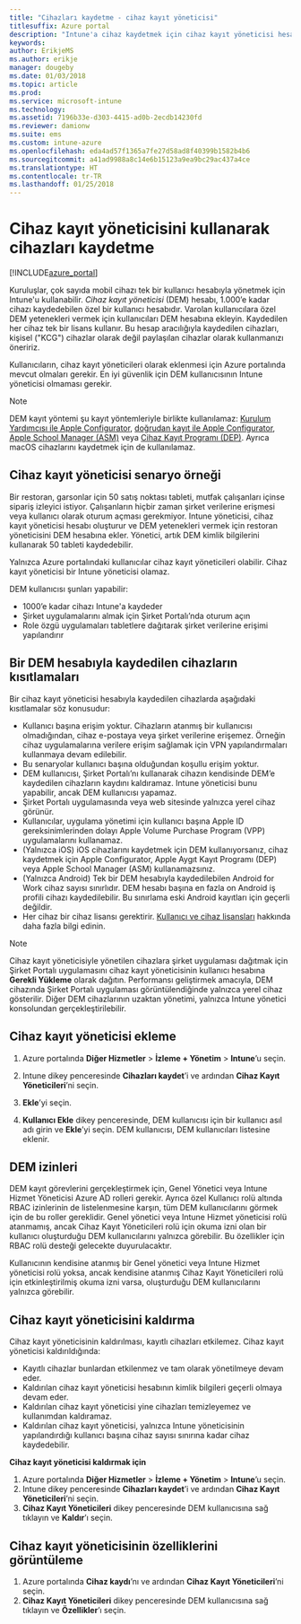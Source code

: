 ```yaml
---
title: "Cihazları kaydetme - cihaz kayıt yöneticisi"
titlesuffix: Azure portal
description: "Intune'a cihaz kaydetmek için cihaz kayıt yöneticisi hesabını kullanın. \""
keywords: 
author: ErikjeMS
ms.author: erikje
manager: dougeby
ms.date: 01/03/2018
ms.topic: article
ms.prod: 
ms.service: microsoft-intune
ms.technology: 
ms.assetid: 7196b33e-d303-4415-ad0b-2ecdb14230fd
ms.reviewer: damionw
ms.suite: ems
ms.custom: intune-azure
ms.openlocfilehash: eda4ad57f1365a7fe27d58ad8f40399b1582b4b6
ms.sourcegitcommit: a41ad9988a8c14e6b15123a9ea9bc29ac437a4ce
ms.translationtype: HT
ms.contentlocale: tr-TR
ms.lasthandoff: 01/25/2018
---
```

# <a name="enroll-devices-using-device-enrollment-manager"></a>Cihaz kayıt yöneticisini kullanarak cihazları kaydetme

[!INCLUDE[azure_portal](./includes/azure_portal.md)]

Kuruluşlar, çok sayıda mobil cihazı tek bir kullanıcı hesabıyla yönetmek için Intune'u kullanabilir. *Cihaz kayıt yöneticisi* (DEM) hesabı, 1.000’e kadar cihazı kaydedebilen özel bir kullanıcı hesabıdır. Varolan kullanıcılara özel DEM yetenekleri vermek için kullanıcıları DEM hesabına ekleyin. Kaydedilen her cihaz tek bir lisans kullanır. Bu hesap aracılığıyla kaydedilen cihazları, kişisel ("KCG") cihazlar olarak değil paylaşılan cihazlar olarak kullanmanızı öneririz.  

Kullanıcıların, cihaz kayıt yöneticileri olarak eklenmesi için Azure portalında mevcut olmaları gerekir. En iyi güvenlik için DEM kullanıcısının Intune yöneticisi olmaması gerekir.

>[!NOTE]
>DEM kayıt yöntemi şu kayıt yöntemleriyle birlikte kullanılamaz: [Kurulum Yardımcısı ile Apple Configurator](apple-configurator-setup-assistant-enroll-ios.md), [doğrudan kayıt ile Apple Configurator](apple-configurator-direct-enroll-ios.md), [Apple School Manager (ASM)](apple-school-manager-set-up-ios.md) veya [Cihaz Kayıt Programı (DEP)](device-enrollment-program-enroll-ios.md). Ayrıca macOS cihazlarını kaydetmek için de kullanılamaz. 

## <a name="example-of-a-device-enrollment-manager-scenario"></a>Cihaz kayıt yöneticisi senaryo örneği

Bir restoran, garsonlar için 50 satış noktası tableti, mutfak çalışanları içinse sipariş izleyici istiyor. Çalışanların hiçbir zaman şirket verilerine erişmesi veya kullanıcı olarak oturum açması gerekmiyor. Intune yöneticisi, cihaz kayıt yöneticisi hesabı oluşturur ve DEM yetenekleri vermek için restoran yöneticisini DEM hesabına ekler. Yönetici, artık DEM kimlik bilgilerini kullanarak 50 tableti kaydedebilir.

Yalnızca Azure portalındaki kullanıcılar cihaz kayıt yöneticileri olabilir. Cihaz kayıt yöneticisi bir Intune yöneticisi olamaz.

DEM kullanıcısı şunları yapabilir:

-   1000’e kadar cihazı Intune'a kaydeder
-   Şirket uygulamalarını almak için Şirket Portalı’nda oturum açın
-   Role özgü uygulamaları tabletlere dağıtarak şirket verilerine erişimi yapılandırır

## <a name="limitations-of-devices-that-are-enrolled-with-a-dem-account"></a>Bir DEM hesabıyla kaydedilen cihazların kısıtlamaları

Bir cihaz kayıt yöneticisi hesabıyla kaydedilen cihazlarda aşağıdaki kısıtlamalar söz konusudur:

  - Kullanıcı başına erişim yoktur. Cihazların atanmış bir kullanıcısı olmadığından, cihaz e-postaya veya şirket verilerine erişemez. Örneğin cihaz uygulamalarına verilere erişim sağlamak için VPN yapılandırmaları kullanmaya devam edilebilir.
  - Bu senaryolar kullanıcı başına olduğundan koşullu erişim yoktur.
  - DEM kullanıcısı, Şirket Portalı’nı kullanarak cihazın kendisinde DEM’e kaydedilen cihazların kaydını kaldıramaz. Intune yöneticisi bunu yapabilir, ancak DEM kullanıcısı yapamaz.
  - Şirket Portalı uygulamasında veya web sitesinde yalnızca yerel cihaz görünür.
  - Kullanıcılar, uygulama yönetimi için kullanıcı başına Apple ID gereksinimlerinden dolayı Apple Volume Purchase Program (VPP) uygulamalarını kullanamaz.
  - (Yalnızca iOS) iOS cihazlarını kaydetmek için DEM kullanıyorsanız, cihaz kaydetmek için Apple Configurator, Apple Aygıt Kayıt Programı (DEP) veya Apple School Manager (ASM) kullanamazsınız.
  - (Yalnızca Android) Tek bir DEM hesabıyla kaydedilebilen Android for Work cihaz sayısı sınırlıdır. DEM hesabı başına en fazla on Android iş profili cihazı kaydedilebilir. Bu sınırlama eski Android kayıtları için geçerli değildir.
  - Her cihaz bir cihaz lisansı gerektirir. [Kullanıcı ve cihaz lisansları](licenses-assign.md#how-user-and-device-licenses-affect-access-to-services) hakkında daha fazla bilgi edinin.


> [!NOTE]
> Cihaz kayıt yöneticisiyle yönetilen cihazlara şirket uygulaması dağıtmak için Şirket Portalı uygulamasını cihaz kayıt yöneticisinin kullanıcı hesabına **Gerekli Yükleme** olarak dağıtın.
> Performansı geliştirmek amacıyla, DEM cihazında Şirket Portalı uygulaması görüntülendiğinde yalnızca yerel cihaz gösterilir. Diğer DEM cihazlarının uzaktan yönetimi, yalnızca Intune yönetici konsolundan gerçekleştirilebilir.


## <a name="add-a-device-enrollment-manager"></a>Cihaz kayıt yöneticisi ekleme

1.  Azure portalında **Diğer Hizmetler** > **İzleme + Yönetim** > **Intune**’u seçin.

2.  Intune dikey penceresinde **Cihazları kaydet**’i ve ardından **Cihaz Kayıt Yöneticileri**’ni seçin.

3.  **Ekle**’yi seçin.

4.  **Kullanıcı Ekle** dikey penceresinde, DEM kullanıcısı için bir kullanıcı asıl adı girin ve **Ekle**’yi seçin. DEM kullanıcısı, DEM kullanıcıları listesine eklenir.

## <a name="permissions-for-dem"></a>DEM izinleri

DEM kayıt görevlerini gerçekleştirmek için, Genel Yönetici veya Intune Hizmet Yöneticisi Azure AD rolleri gerekir. Ayrıca özel Kullanıcı rolü altında RBAC izinlerinin de listelenmesine karşın, tüm DEM kullanıcılarını görmek için de bu roller gereklidir. Genel yönetici veya Intune Hizmet yöneticisi rolü atanmamış, ancak Cihaz Kayıt Yöneticileri rolü için okuma izni olan bir kullanıcı oluşturduğu DEM kullanıcılarını yalnızca görebilir. Bu özellikler için RBAC rolü desteği gelecekte duyurulacaktır.

Kullanıcının kendisine atanmış bir Genel yönetici veya Intune Hizmet yöneticisi rolü yoksa, ancak kendisine atanmış Cihaz Kayıt Yöneticileri rolü için etkinleştirilmiş okuma izni varsa, oluşturduğu DEM kullanıcılarını yalnızca görebilir.

## <a name="remove-a-device-enrollment-manager"></a>Cihaz kayıt yöneticisini kaldırma

Cihaz kayıt yöneticisinin kaldırılması, kayıtlı cihazları etkilemez. Cihaz kayıt yöneticisi kaldırıldığında:

-   Kayıtlı cihazlar bunlardan etkilenmez ve tam olarak yönetilmeye devam eder.
-   Kaldırılan cihaz kayıt yöneticisi hesabının kimlik bilgileri geçerli olmaya devam eder.
-   Kaldırılan cihaz kayıt yöneticisi yine cihazları temizleyemez ve kullanımdan kaldıramaz.
-   Kaldırılan cihaz kayıt yöneticisi, yalnızca Intune yöneticisinin yapılandırdığı kullanıcı başına cihaz sayısı sınırına kadar cihaz kaydedebilir.

**Cihaz kayıt yöneticisi kaldırmak için**

1. Azure portalında **Diğer Hizmetler** > **İzleme + Yönetim** > **Intune**’u seçin.
2. Intune dikey penceresinde **Cihazları kaydet**’i ve ardından **Cihaz Kayıt Yöneticileri**’ni seçin.
3. **Cihaz Kayıt Yöneticileri** dikey penceresinde DEM kullanıcısına sağ tıklayın ve **Kaldır**’ı seçin.

## <a name="view-the-properties-of-a-device-enrollment-manager"></a>Cihaz kayıt yöneticisinin özelliklerini görüntüleme

1. Azure portalında **Cihaz kaydı**’nı ve ardından **Cihaz Kayıt Yöneticileri**’ni seçin.
2. **Cihaz Kayıt Yöneticileri** dikey penceresinde DEM kullanıcısına sağ tıklayın ve **Özellikler**’ı seçin.
